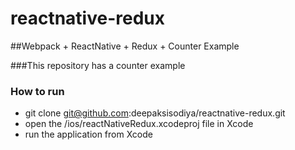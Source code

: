 # reactnative-redux


##Webpack + ReactNative + Redux + Counter Example

###This repository has a counter example

### How to run

* git clone git@github.com:deepaksisodiya/reactnative-redux.git
* open the /ios/reactNativeRedux.xcodeproj file in Xcode
* run the application from Xcode
